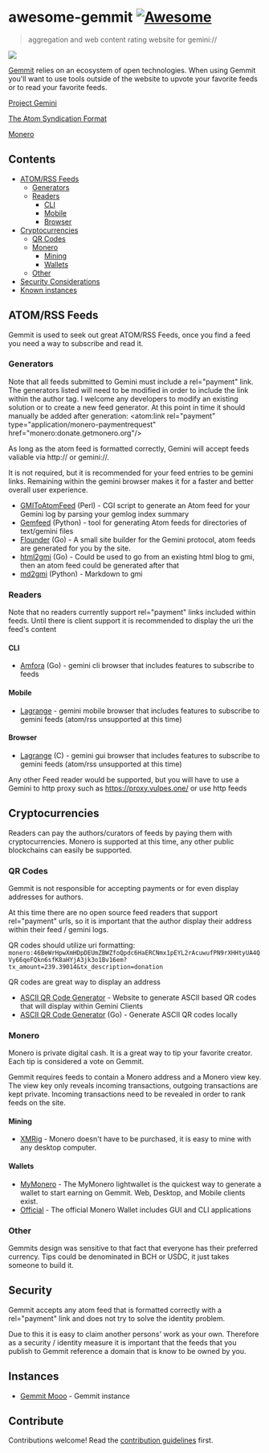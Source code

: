 # awesome-gemmit [![Awesome](https://awesome.re/badge.svg)](https://awesome.re)

> aggregation and web content rating website for gemini://

![](https://siasky.net/AAB20LSkGyNNVlqu353VdREc35QDP_xmGssZlEJOFKKJeA)

[Gemmit](https://github.com/t-900-a/gemmit) relies on an ecosystem of open technologies. When using Gemmit you'll want to use tools outside of the website to upvote your favorite feeds or to read your favorite feeds.

[Project Gemini](https://gemini.circumlunar.space/)

[The Atom Syndication Format](https://tools.ietf.org/html/rfc4287)

[Monero](https://www.getmonero.org)

## Contents

- [ATOM/RSS Feeds](#atom)
  - [Generators](#generators)
  - [Readers](#readers)
    - [CLI](#cli)
    - [Mobile](#mobile) 
    - [Browser](#browser)
- [Cryptocurrencies](#cryptocurrencies)
  - [QR Codes](#qrcodes)
  - [Monero](#monero)
    - [Mining](#mining)
    - [Wallets](#wallets) 
  - [Other](#other)
- [Security Considerations](#security)
- [Known instances](#instances)


## ATOM/RSS Feeds

Gemmit is used to seek out great ATOM/RSS Feeds, once you find a feed you need a way to subscribe and read it.

### Generators

Note that all feeds submitted to Gemini must include a rel="payment" link.
The generators listed will need to be modified in order to include the link within the author tag. I welcome any developers to modify an existing solution or to create a new feed generator.
At this point in time it should manually be added after generation: <atom:link rel="payment" type="application/monero-paymentrequest" href="monero:donate.getmonero.org"/>

As long as the atom feed is formatted correctly, Gemini will accept feeds valiable via http:// or gemini://.

It is not required, but it is recommended for your feed entries to be gemini links. Remaining within the gemini browser makes it for a faster and better overall user experience.

- [GMIToAtomFeed](https://github.com/LukeEmmet/GMIToAtomFeed) (Perl) - CGI script to generate an Atom feed for your Gemini log by parsing your gemlog index summary
- [Gemfeed](https://tildegit.org/solderpunk/gemfeed) (Python) -  tool for generating Atom feeds for directories of text/gemini files
- [Flounder](https://github.com/alexwennerberg/flounder) (Go) - A small site builder for the Gemini protocol, atom feeds are generated for you by the site.
- [html2gmi](https://github.com/lukeemmet/html2gmi) (Go) - Could be used to go from an existing html blog to gmi, then an atom feed could be generated after that
- [md2gmi](https://github.com/makeworld-the-better-one/md2gemini) (Python) - Markdown to gmi
### Readers
Note that no readers currently support rel="payment" links included within feeds. Until there is client support it is recommended to display the uri the feed's content
#### CLI
- [Amfora](https://github.com/makeworld-the-better-one/amfora) (Go) - gemini cli browser that includes features to subscribe to feeds
#### Mobile
- [Lagrange](https://gmi.skyjake.fi/gemlog/2021-03_testflight.gmi) - gemini mobile browser that includes features to subscribe to gemini feeds (atom/rss unsupported at this time)
#### Browser
- [Lagrange](https://github.com/skyjake/lagrange) (C) - gemini gui browser that includes features to subscribe to gemini feeds (atom/rss unsupported at this time)

Any other Feed reader would be supported, but you will have to use a Gemini to http proxy such as https://proxy.vulpes.one/ or use http feeds

## Cryptocurrencies

Readers can pay the authors/curators of feeds by paying them with cryptocurrencies.
Monero is supported at this time, any other public blockchains can easily be supported.

### QR Codes

Gemmit is not responsible for accepting payments or for even display addresses for authors.

At this time there are no open source feed readers that support rel="payment" urls, so it is important that the author display their address within their feed / gemini logs.

QR codes should utilize uri formatting:
`monero:46BeWrHpwXmHDpDEUmZBWZfoQpdc6HaERCNmx1pEYL2rAcuwufPN9rXHHtyUA4QVy66qeFQkn6sfK8aHYjA3jk3o1Bv16em?tx_amount=239.39014&tx_description=donation`

QR codes are great way to display an address

- [ASCII QR Code Generator](http://asciiqr.com/) - Website to generate ASCII based QR codes that will display within Gemini Clients
- [ASCII QR Code Generator](https://github.com/fumiyas/qrc) (Go) - Generate ASCII QR codes locally

### Monero

Monero is private digital cash. It is a great way to tip your favorite creator. Each tip is considered a vote on Gemmit.

Gemmit requires feeds to contain a Monero address and a Monero view key.
The view key only reveals incoming transactions, outgoing transactions are kept private.
Incoming transactions need to be revealed in order to rank feeds on the site.
#### Mining
- [XMRig](https://xmrig.com/) - Monero doesn't have to be purchased, it is easy to mine with any desktop computer.
#### Wallets
- [MyMonero](https://mymonero.com/) - The MyMonero lightwallet is the quickest way to generate a wallet to start earning on Gemmit. Web, Desktop, and Mobile clients exist.
- [Official](https://getmonero.org/downloads) - The official Monero Wallet includes GUI and CLI applications

### Other
Gemmits design was sensitive to that fact that everyone has their preferred currency. Tips could be denominated in BCH or USDC, it just takes someone to build it.

## Security

Gemmit accepts any atom feed that is formatted correctly with a rel="payment" link and does not try to solve the identity problem. 

Due to this it is easy to claim another persons' work as your own. Therefore as a security / identity measure it is important that the feeds that you publish to Gemmit reference a domain that is know to be owned by you.

## Instances


- [Gemmit Mooo](gemini://gemmit.mooo.com) - Gemmit instance


## Contribute

Contributions welcome! Read the [contribution guidelines](contributing.md) first.
